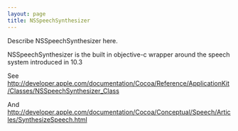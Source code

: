 ```yaml
---
layout: page
title: NSSpeechSynthesizer
---
```


Describe NSSpeechSynthesizer here.

NSSpeechSynthesizer is the built in objective-c wrapper around the speech system introduced in 10.3

See http://developer.apple.com/documentation/Cocoa/Reference/ApplicationKit/Classes/NSSpeechSynthesizer_Class

And http://developer.apple.com/documentation/Cocoa/Conceptual/Speech/Articles/SynthesizeSpeech.html

